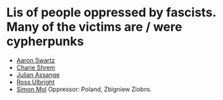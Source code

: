 # Lis of people oppressed by fascists. Many of the victims are / were cypherpunks

* [Aaron Swartz][2]
* [Charie Shrem][1]
* [Julian Assange][4]
* [Ross Ulbright][3]
* [Simon Mol][5] Oppressor: Poland, Zbigniew Ziobro.



[1]: https://en.wikipedia.org/wiki/Charlie_Shrem#Recent_ventures_(2016-present)
[2]: https://en.wikipedia.org/wiki/Aaron_Swartz
[3]: https://en.wikipedia.org/wiki/Ross_Ulbricht
[4]: https://en.wikipedia.org/wiki/Julian_Assange
[5]: https://en.wikipedia.org/wiki/Simon_Mol
